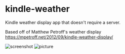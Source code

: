 # kindle-weather

Kindle weather display app that doesn't require a server.

Based off of Matthew Petroff's weather display
https://mpetroff.net/2012/09/kindle-weather-display/

![screenshot](https://ddrboxman.github.io/kindle-weather/screenshot.png)
![picture](https://ddrboxman.github.io/kindle-weather/IMG_0608.jpg)
